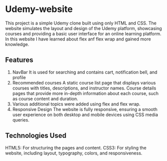 # Udemy-website
This project is a simple Udemy clone built using only HTML and CSS. The website simulates the layout and design of the Udemy platform, showcasing courses and providing a basic user interface for an online learning platform. In this website I have learned about flex anf flex wrap and gained more knowledge.

## Features
1. NavBar
It is used for searching and contains cart, notification bell, and profile
2. Recommended courses
A static course list page that displays various courses with titles, descriptions, and instructor names.
Course details pages that provide more in-depth information about each course, such as course content and duration.
3. Various additional topics were added using flex and flex wrap.
4. Responsive Design
The website is fully responsive, ensuring a smooth user experience on both desktop and mobile devices using CSS media queries.

## Technologies Used
HTML5: For structuring the pages and content.
CSS3: For styling the website, including layout, typography, colors, and responsiveness.
